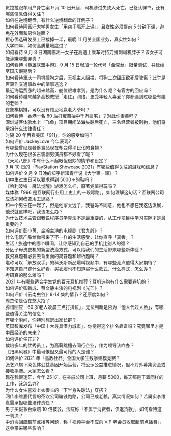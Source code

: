 货拉拉跟车用户身亡案 9 月 10 日开庭，司机涉过失致人死亡，已签认罪书，还有哪些信息值得关注？  
如何在逆境翻盘，有什么逆境翻盘的好例子？  
如何看待阿富汗大学男女生「用帘子隔开上课」，且女性必须提前 5 分钟下课，避免在外面和男性碰面？  
橙心优选研发员工已裁掉一半，最晚 11 月关全国业务，真实性如何？  
大学四年，如何高质量地度过？  
如何看待 9 月 8 日湖南临湘一女子在高速上乘车时持刀捅刺司机脖子？该女子可能涉嫌哪些罪责？  
如何看待《英雄联盟手游》 9 月 15 日增加一轮代号「金克丝」限量测试，并延续至国庆假期后？  
如何看待重庆一司机撞狗之后，无视主人阻拦，将狗二次碾压致死后驶离？此举是否算作交通事故中的肇事逃逸？  
最近海运费涨的越来越高，舱位很难拿到，是为什么呢？有官方的回应吗？  
如何看待越来越多高校教授「走红」网络，更受年轻人喜爱？你都遇到过哪些有趣的老师？  
在象棋棋摊，可以没有顾忌地赢老大爷吗？  
如何看待「香港一名 80 后打疫苗抽中千万豪宅」？对此你羡慕吗？  
深圳游客体验水上「飞鱼」项目期间坠海失踪后死亡，三名经营者被刑拘，他们将承担什么法律责任？  
时隔 20 年再看美国「911」，你的感受如何？  
如何评价 JackeyLove 今年表现?  
有哪些曾经是奢侈食品现在却变得平民化的食物？  
为什么现在很多古装剧男演员都不好看了呢？  
《天龙八部》中有什么不起眼但很妙的情节和设定？  
9 月 10 日的「PlayStation Showcase 2021」有哪些值得关注的游戏和信息？  
如何评价 9 月 9 日晚的知乎新知青年说《大学第一课》？  
初中生过生日可以要求得到 5000＋的鞋吗？  
《哈利波特：魔法觉醒》游戏怎么样，原著党值得玩吗？  
媒体称「996 是互联网行业用工史上的一段弯路」，如何理解这句话？互联网公司应该如何改变用工思路？  
和一个男生在一起了，但是他家太远了，我爸妈不同意，他也不想在我这边发展，他说就这样吧，我该怎么办？  
为什么技术主管跟我说程序员学算法不是最重要的，从工作项目中学习实际才是最重要的？  
如何评价彭小苒、金瀚主演的电视剧《君九龄》？  
什么电器产品给你带来了不一样的生活感受，让你直呼「真香」？  
生活 / 旅途中的哪个瞬间，让你感知到自己的手机比别人的强？  
分区子母洗衣机的新型洗涤方式，可以给我们的生活带来哪些新体验？  
教资真题有必要去背里面的简答题和辨析题吗？  
堪称可以「解放双手」的科沃斯新品爆料视频中，有哪些亮点值得大家期待？  
不知道自己穿什么好看，买衣服也不知道买什么款式、什么样式，怎么办？  
考研真的那么难吗？  
2021 年有哪些适合学生党的百元耳机推荐？耳机选购有什么需要避坑的？  
如何评价张新成、蔡文静主演的电视剧《光芒》？  
如何评价《云南虫谷》8-14 集的情节？还原度如何？  
周杰伦是否在憋大招？  
腾讯回应「60 岁老人凌晨三点打排位」，无法判断是否为「他人代过人脸」，有哪些值得关注的信息？  
有哪个瞬间，你特别想退出家长群？  
英国智库发布「中国十大最具潜力城市」，你觉得这个排名靠谱吗？究竟哪里才是中国经济的未来？  
如何评价任正非?  
栽培多年的优秀员工，为高薪跳槽去同行企业，作为领导该咋办？  
《扫黑风暴》中最可恨但又最可怜的人是谁？  
如何评价 2021 年「高教社杯」全国大学生数学建模竞赛？  
张艺兴旗下染色体公益基因开始运营，将公示公益推进情况，但不对外募集资金或接收捐赠。大家怎么看？  
现在我很迷茫，今年 25 岁，在亲戚公司上班，月薪 5000，每天都是干着同样的工作，该怎么办?  
为什么女生喜欢上衣很长的「下半身失踪法」穿搭？  
网传李维嘉代言的茶饮公司骗钱跑路，公司已成老赖，真实情况如何？若属实李维嘉需承担哪些法律责任？  
男子买假茅台索赔 10 倍被驳，法院称「不属于消费者，仅退货款」，如何看待这一判决？  
中消协回应超前点播等问题，称「视频平台不应向 VIP 老会员收取超前点播费」，这会带来哪些影响？  

